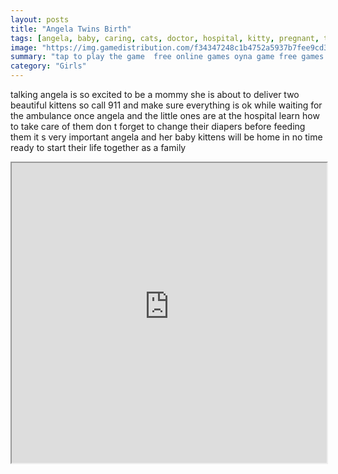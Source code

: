 ```yaml
---
layout: posts
title: "Angela Twins Birth"
tags: [angela, baby, caring, cats, doctor, hospital, kitty, pregnant, talking, treatment, free, online, games, oyna, game, free, games, play, play, games]
image: "https://img.gamedistribution.com/f34347248c1b4752a5937b7fee9cd36b.jpg"
summary: "tap to play the game  free online games oyna game free games play play games"
category: "Girls"
---
```


talking angela is so excited to be a mommy she is about to deliver two beautiful kittens so call 911 and make sure everything is ok while waiting for the ambulance once angela and the little ones are at the hospital learn how to take care of them don t forget to change their diapers before feeding them it s very important angela and her baby kittens will be home in no time ready to start their life together as a family

<iframe width="100%" height="480px;" src="https://html5.gamedistribution.com/f34347248c1b4752a5937b7fee9cd36b/"></iframe>